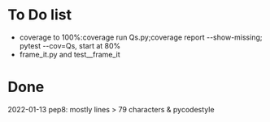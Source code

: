 # To Do list

* coverage to 100%:coverage run Qs.py;coverage report --show-missing; pytest --cov=Qs, start at 80%
* frame_it.py and test__frame_it

# Done

2022-01-13 pep8: mostly lines > 79 characters & pycodestyle
